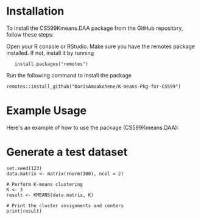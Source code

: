 # Installation
To install the CS599Kmeans.DAA package from the GitHub repository, follow these steps:

Open your R console or RStudio.
Make sure you have the remotes package installed. If not, install it by running

```
   install.packages("remotes")
```
   
Run the following command to install the package
```
remotes::install_github("DorisAmoakohene/K-means-Pkg-for-CS599")
```
# Example Usage
Here's an example of how to use the package (CS599Kmeans.DAA):

# Generate a test dataset

```
set.seed(123)
data.matrix <- matrix(rnorm(300), ncol = 2)

# Perform K-means clustering
K <- 3
result <- KMEANS(data.matrix, K)

# Print the cluster assignments and centers
print(result)
```
